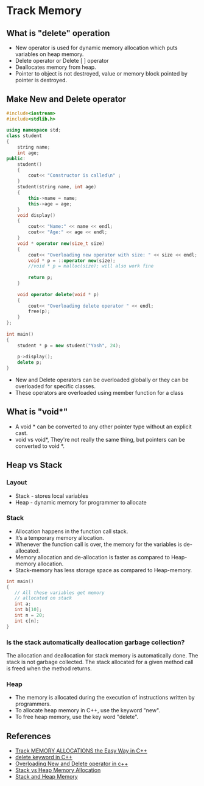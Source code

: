 # Track Memory

## What is "delete" operation
* New operator is used for dynamic memory allocation which puts variables on heap memory.
* Delete operator or Delete [ ] operator
* Deallocates memory from heap.
* Pointer to object is not destroyed, value or memory block pointed by pointer is destroyed.

## Make New and Delete operator
```c++
#include<iostream>
#include<stdlib.h>
 
using namespace std;
class student
{
    string name;
    int age;
public:
    student()
    {
        cout<< "Constructor is called\n" ;
    }
    student(string name, int age)
    {
        this->name = name;
        this->age = age;
    }
    void display()
    {
        cout<< "Name:" << name << endl;
        cout<< "Age:" << age << endl;
    }
    void * operator new(size_t size)
    {
        cout<< "Overloading new operator with size: " << size << endl;
        void * p = ::operator new(size);
        //void * p = malloc(size); will also work fine
     
        return p;
    }
 
    void operator delete(void * p)
    {
        cout<< "Overloading delete operator " << endl;
        free(p);
    }
};
 
int main()
{
    student * p = new student("Yash", 24);
 
    p->display();
    delete p;
}
```

* New and Delete operators can be overloaded globally or they can be overloaded for specific classes.
* These operators are overloaded using member function for a class

## What is "void*" 
* A void * can be converted to any other pointer type without an explicit cast.
* void vs void*, They're not really the same thing, but pointers can be converted to void *.

## Heap vs Stack
### Layout
* Stack - stores local variables
* Heap - dynamic memory for programmer to allocate
### Stack
* Allocation happens in the function call stack.
* It’s a temporary memory allocation.
* Whenever the function call is over, the memory for the variables is de-allocated.
* Memory allocation and de-allocation is faster as compared to Heap-memory allocation.
* Stack-memory has less storage space as compared to Heap-memory.

```c++
int main()
{
   // All these variables get memory
   // allocated on stack
   int a;
   int b[10];
   int n = 20;
   int c[n];
}
```

### Is the stack automatically deallocation garbage collection?
The allocation and deallocation for stack memory is automatically done. 
The stack is not garbage collected.
The stack allocated for a given method call is freed when the method returns.

### Heap
* The memory is allocated during the execution of instructions written by programmers.
* To allocate heap memory in C++, use the keyword "new".
* To free heap memory, use the key word "delete".

## References
* [Track MEMORY ALLOCATIONS the Easy Way in C++](https://www.youtube.com/watch?v=sLlGEUO_EGE&t=381s)
* [delete keyword in C++](https://www.geeksforgeeks.org/delete-in-c/)
* [Overloading New and Delete operator in c++](https://www.geeksforgeeks.org/overloading-new-delete-operator-c/)
* [Stack vs Heap Memory Allocation](https://www.geeksforgeeks.org/stack-vs-heap-memory-allocation/)
* [Stack and Heap Memory](https://courses.engr.illinois.edu/cs225/sp2020/resources/stack-heap/)